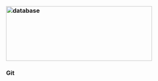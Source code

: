 ### <img src="https://content.timeweb.com/assets/6fb683c0-4b13-4314-aae8-10938ede883e?width=1200&height=705" title="database" alt="database" width="400" height="150"/> 
### Git 